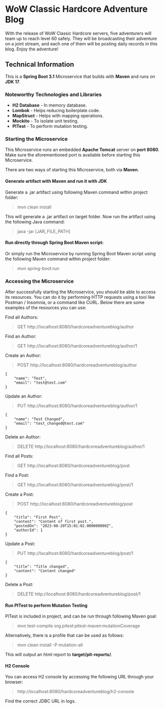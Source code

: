 # WoW Classic Hardcore Adventure Blog

With the release of WoW Classic Hardcore servers, five adventurers will team up to reach level 60 safely.
They will be broadcasting their adventure on a joint stream, and each one of them will be posting daily records in this blog.
Enjoy the adventure!

## Technical Information

This is a **Spring Boot 3.1** Microservice that builds with **Maven** and runs on **JDK 17**.

### Noteworthy Technologies and Libraries

- **H2 Database** - In memory database.
- **Lombok** - Helps reducing boilerplate code.
- **MapStruct** - Helps with mapping operations.
- **Mockito** - To isolate unit testing.
- **PITest** - To perform mutation testing.

### Starting the Microservice

This Microservice runs an embedded **Apache Tomcat** server on **port 8080**.
Make sure the aforementioned port is available before starting this Microservice.

There are two ways of starting this Microservice, both via **Maven**.

#### Generate artifact with Maven and run it with JDK

Generate a .jar artifact using following Maven command within project folder:

> mvn clean install

This will generate a .jar artifact on target folder. Now run the artifact using the following Java command:

> java -jar [JAR_FILE_PATH]

#### Run directly through Spring Boot Maven script:

Or simply run the Microservice by running Spring Boot Maven script using the following Maven command within project folder:

> mvn spring-boot:run

### Accessing the Microservice

After successfully starting the Microservice, you should be able to access its resources.
You can do it by performing HTTP requests using a tool like Postman / Insomnia, or a command like CURL.
Below there are some examples of the resources you can use:

Find all Authors:

> GET http://localhost:8080/hardcoreadventureblog/author

Find an Author:

> GET http://localhost:8080/hardcoreadventureblog/author/1

Create an Author:

> POST http://localhost:8080/hardcoreadventureblog/author

    {
        "name": "Test",
        "email": "test@test.com"
    }

Update an Author:

> PUT http://localhost:8080/hardcoreadventureblog/author/1

    {
        "name": "Test Changed",
        "email": "test_changed@test.com"
    }

Delete an Author:

> DELETE http://localhost:8080/hardcoreadventureblog/author/1

Find all Posts:

> GET http://localhost:8080/hardcoreadventureblog/post

Find a Post:

> GET http://localhost:8080/hardcoreadventureblog/post/1

Create a Post:

> POST http://localhost:8080/hardcoreadventureblog/post

    {
        "title": "First Post",
        "content": "Content of first post.",
        "postedOn": "2023-08-20T15:01:02.000000000Z",
        "authorId": 1
    }

Update a Post:

> PUT http://localhost:8080/hardcoreadventureblog/post/1

    {
        "title": "Title changed",
        "content": "Content changed"
    }

Delete a Post:

> DELETE http://localhost:8080/hardcoreadventureblog/post/1

#### Run PITest to perform Mutation Testing

PITest is included in project, and can be run through following Maven goal:

> mvn test-compile org.pitest:pitest-maven:mutationCoverage

Alternatively, there is a profile that can be used as follows:

> mvn clean install -P mutation-all

This will output an html report to **target/pit-reports/**.

#### H2 Console

You can access H2 console by accessing the following URL through your browser:

> http://localhost:8080/hardcoreadventureblog/h2-console

Find the correct JDBC URL in logs.